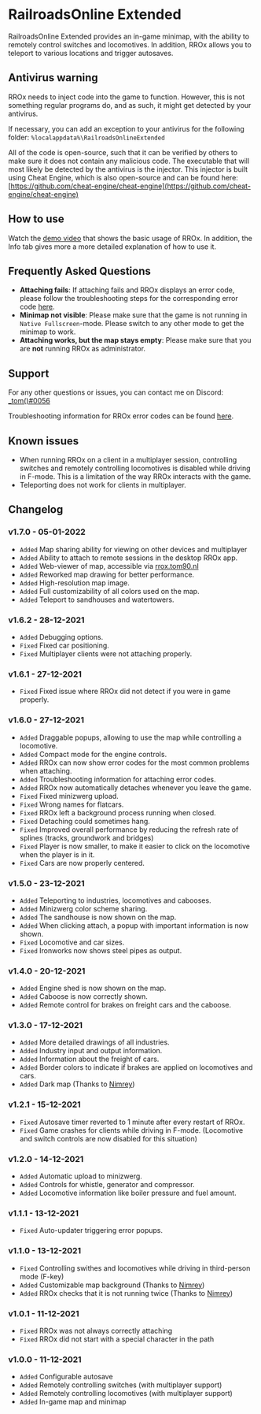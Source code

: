 # RailroadsOnline Extended

RailroadsOnline Extended provides an in-game minimap, with the ability to remotely control switches and locomotives. In addition, RROx allows you to teleport to various locations and trigger autosaves.

## Antivirus warning

RROx needs to inject code into the game to function. However, this is not something regular programs do, and as such, it might get detected by your antivirus.

If necessary, you can add an exception to your antivirus for the following folder: `%localappdata%\RailroadsOnlineExtended`

All of the code is open-source, such that it can be verified by others to make sure it does not contain any malicious code. The executable that will most likely be detected by the antivirus is the injector. This injector is built using Cheat Engine, which is also open-source and can be found here: [https://github.com/cheat-engine/cheat-engine](https://github.com/cheat-engine/cheat-engine)

## How to use

Watch the [demo video](https://www.youtube.com/watch?v=Vvz0CANFxD0) that shows the basic usage of RROx. In addition, the Info tab gives more a more detailed explanation of how to use it.

## Frequently Asked Questions

- **Attaching fails**: If attaching fails and RROx displays an error code, please follow the troubleshooting steps for the corresponding error code [here](./error-codes.md).
- **Minimap not visible**: Please make sure that the game is not running in `Native Fullscreen`-mode. Please switch to any other mode to get the minimap to work.
- **Attaching works, but the map stays empty**: Please make sure that you are **not** running RROx as administrator.

## Support

For any other questions or issues, you can contact me on Discord:
[_tom()#0056](https://discordapp.com/users/178197960457322497)

Troubleshooting information for RROx error codes can be found [here](./error-codes.md).

## Known issues

- When running RROx on a client in a multiplayer session, controlling switches and remotely controlling locomotives is disabled while driving in F-mode. This is a limitation of the way RROx interacts with the game.
- Teleporting does not work for clients in multiplayer.

## Changelog

### v1.7.0 - 05-01-2022

- ``Added`` Map sharing ability for viewing on other devices and multiplayer
- ``Added`` Ability to attach to remote sessions in the desktop RROx app.
- ``Added`` Web-viewer of map, accessible via [rrox.tom90.nl](https://rrox.tom90.nl)
- ``Added`` Reworked map drawing for better performance.
- ``Added`` High-resolution map image.
- ``Added`` Full customizability of all colors used on the map.
- ``Added`` Teleport to sandhouses and watertowers.

### v1.6.2 - 28-12-2021

- ``Added`` Debugging options.
- ``Fixed`` Fixed car positioning.
- ``Fixed`` Multiplayer clients were not attaching properly.

### v1.6.1 - 27-12-2021

- ``Fixed`` Fixed issue where RROx did not detect if you were in game properly.

### v1.6.0 - 27-12-2021

- ``Added`` Draggable popups, allowing to use the map while controlling a locomotive.
- ``Added`` Compact mode for the engine controls.
- ``Added`` RROx can now show error codes for the most common problems when attaching.
- ``Added`` Troubleshooting information for attaching error codes.
- ``Added`` RROx now automatically detaches whenever you leave the game.
- ``Fixed`` Fixed minizwerg upload.
- ``Fixed`` Wrong names for flatcars.
- ``Fixed`` RROx left a background process running when closed.
- ``Fixed`` Detaching could sometimes hang.
- ``Fixed`` Improved overall performance by reducing the refresh rate of splines (tracks, groundwork and bridges)
- ``Fixed`` Player is now smaller, to make it easier to click on the locomotive when the player is in it.
- ``Fixed`` Cars are now properly centered.

### v1.5.0 - 23-12-2021
- ``Added`` Teleporting to industries, locomotives and cabooses.
- ``Added`` Minizwerg color scheme sharing.
- ``Added`` The sandhouse is now shown on the map.
- ``Added`` When clicking attach, a popup with important information is now shown.
- ``Fixed`` Locomotive and car sizes.
- ``Fixed`` Ironworks now shows steel pipes as output.

### v1.4.0 - 20-12-2021
- ``Added`` Engine shed is now shown on the map.
- ``Added`` Caboose is now correctly shown.
- ``Added`` Remote control for brakes on freight cars and the caboose.

### v1.3.0 - 17-12-2021
- ``Added`` More detailed drawings of all industries.
- ``Added`` Industry input and output information.
- ``Added`` Information about the freight of cars.
- ``Added`` Border colors to indicate if brakes are applied on locomotives and cars.
- ``Added`` Dark map (Thanks to [Nimrey](https://github.com/nimreydx))

### v1.2.1 - 15-12-2021
- ``Fixed`` Autosave timer reverted to 1 minute after every restart of RROx.
- ``Fixed`` Game crashes for clients while driving in F-mode. (Locomotive and switch controls are now disabled for this situation)

### v1.2.0 - 14-12-2021
- ``Added`` Automatic upload to minizwerg.
- ``Added`` Controls for whistle, generator and compressor.
- ``Added`` Locomotive information like boiler pressure and fuel amount.

### v1.1.1 - 13-12-2021
- ``Fixed`` Auto-updater triggering error popups.

### v1.1.0 - 13-12-2021
- ``Fixed`` Controlling swithes and locomotives while driving in third-person mode (F-key)
- ``Added`` Customizable map background (Thanks to [Nimrey](https://github.com/nimreydx))
- ``Added`` RROx checks that it is not running twice (Thanks to [Nimrey](https://github.com/nimreydx))

### v1.0.1 - 11-12-2021
- ``Fixed`` RROx was not always correctly attaching
- ``Fixed`` RROx did not start with a special character in the path

### v1.0.0 - 11-12-2021
- ``Added`` Configurable autosave
- ``Added`` Remotely controlling switches (with multiplayer support)
- ``Added`` Remotely controlling locomotives (with multiplayer support)
- ``Added`` In-game map and minimap